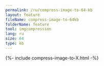 ```yaml
---
permalink: /ru/compress-image-to-64-kb
layout: feature
fileName: compress-image-to-64kb
folderName: feature
tool: imgcompression
lang: ru
size: 64
type: kb
---
```


{%- include compress-image-to-X.html -%}
